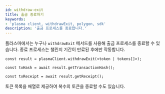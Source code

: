 ```yaml
---
id: withdraw-exit
title: 출금 종료하기
keywords:
- 'plasma client, withdrawExit, polygon, sdk'
description: '출금 프로세스를 종료합니다.'
---
```


플라스마에서는 누구나 `withdrawExit` 메서드를 사용해 출금 프로세스를 종료할 수 있습니다. 종료 프로세스는 챌린지 기간이 만료된 후에만 작동합니다.

```
const result = plasmaClient.withdrawExit(<token | tokens[]>);

const txHash = await result.getTransactionHash();

const txReceipt = await result.getReceipt();

```

토큰 목록을 배열로 제공하여 복수의 토큰을 종료할 수도 있습니다.
